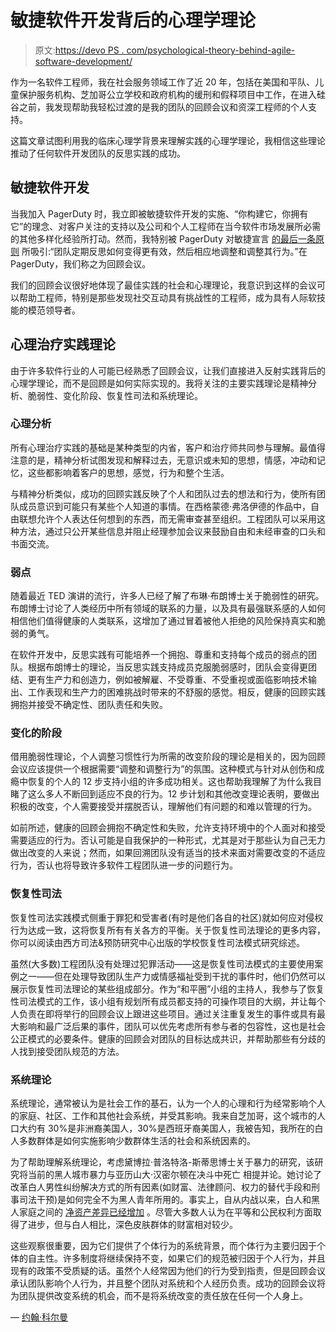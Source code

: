 # 敏捷软件开发背后的心理学理论

> 原文:[https://devo PS . com/psychological-theory-behind-agile-software-development/](https://devops.com/psychological-theories-behind-agile-software-development/)

作为一名软件工程师，我在社会服务领域工作了近 20 年，包括在美国和平队、儿童保护服务机构、芝加哥公立学校和政府机构的缓刑和假释项目中工作，在进入硅谷之前，我发现帮助我轻松过渡的是我的团队的回顾会议和资深工程师的个人支持。

这篇文章试图利用我的临床心理学背景来理解实践的心理学理论，我相信这些理论推动了任何软件开发团队的反思实践的成功。

## **敏捷软件开发**

当我加入 PagerDuty 时，我立即被敏捷软件开发的实施、“你构建它，你拥有它”的理念、对客户关注的支持以及公司和个人工程师在当今软件市场发展所必需的其他多样化经验所打动。然而，我特别被 PagerDuty 对敏捷宣言 [的最后一条原则](http://agilemanifesto.org/principles.html) 所吸引:“团队定期反思如何变得更有效，然后相应地调整和调整其行为。”在 PagerDuty，我们称之为回顾会议。

我们的回顾会议很好地体现了最佳实践的社会和心理理论，我意识到这样的会议可以帮助工程师，特别是那些发现社交互动具有挑战性的工程师，成为具有人际软技能的模范领导者。

## **心理治疗实践理论**

由于许多软件行业的人可能已经熟悉了回顾会议，让我们直接进入反射实践背后的心理学理论，而不是回顾是如何实际实现的。我将关注的主要实践理论是精神分析、脆弱性、变化阶段、恢复性司法和系统理论。

### 心理分析

所有心理治疗实践的基础是某种类型的内省，客户和治疗师共同参与理解。最值得注意的是，精神分析试图发现和解释过去，无意识或未知的思想，情感，冲动和记忆，这些都影响着客户的思想，感觉，行为和整个生活。

与精神分析类似，成功的回顾实践反映了个人和团队过去的想法和行为，使所有团队成员意识到可能只有某些个人知道的事情。在西格蒙德·弗洛伊德的作品中，自由联想允许个人表达任何想到的东西，而无需审查甚至组织。工程团队可以采用这种方法，通过只公开某些信息并阻止经理参加会议来鼓励自由和未经审查的口头和书面交流。

### 弱点

随着最近 TED 演讲的流行，许多人已经了解了布琳·布朗博士关于脆弱性的研究。布朗博士讨论了人类经历中所有领域的联系的力量，以及具有最强联系感的人如何相信他们值得健康的人类联系，这增加了通过冒着被他人拒绝的风险保持真实和脆弱的勇气。

在软件开发中，反思实践有可能培养一个拥抱、尊重和支持每个成员的弱点的团队。根据布朗博士的理论，当反思实践支持成员克服脆弱感时，团队会变得更团结、更有生产力和创造力，例如被解雇、不受尊重、不受重视或面临影响技术输出、工作表现和生产力的困难挑战时带来的不舒服的感觉。相反，健康的回顾实践拥抱并接受不确定性、团队责任和失败。

### 变化的阶段

借用脆弱性理论，个人调整习惯性行为所需的改变阶段的理论是相关的，因为回顾会议应该提供一个根据需要“调整和调整行为”的氛围。这种模式与针对从创伤和成瘾中恢复的个人的 12 步支持小组的许多成功相关。这也帮助我理解了为什么我目睹了这么多人不断回到适应不良的行为。12 步计划和其他改变理论表明，要做出积极的改变，个人需要接受并摆脱否认，理解他们有问题的和难以管理的行为。

如前所述，健康的回顾会拥抱不确定性和失败，允许支持环境中的个人面对和接受需要适应的行为。否认可能是自我保护的一种形式，尤其是对于那些认为自己无力做出改变的人来说；然而，如果回溯团队没有适当的技术来面对需要改变的不适应行为，否认也将导致许多软件工程团队进一步的问题行为。

### 恢复性司法

恢复性司法实践模式侧重于罪犯和受害者(有时是他们各自的社区)就如何应对侵权行为达成一致，这将恢复所有有关各方的平衡。关于恢复性司法理论的更多内容，你可以阅读由西方司法&预防研究中心出版的学校恢复性司法模式研究综述。

虽然(大多数)工程团队没有处理过犯罪活动——这是恢复性司法模式的主要使用案例之一——但在处理导致团队生产力或情感福祉受到干扰的事件时，他们仍然可以展示恢复性司法理论的某些组成部分。作为“和平圈”小组的主持人，我参与了恢复性司法模式的工作，该小组有规划所有成员都支持的可操作项目的大纲，并让每个人负责在即将举行的回顾会议上跟进这些项目。通过关注重复发生的事件或具有最大影响和最广泛后果的事件，团队可以优先考虑所有参与者的包容性，这也是社会公正模式的必要条件。健康的回顾会对团队的目标达成共识，并帮助那些有分歧的人找到接受团队规范的方法。

### 系统理论

系统理论，通常被认为是社会工作的基石，认为一个人的心理和行为经常影响个人的家庭、社区、工作和其他社会系统，并受其影响。我来自芝加哥，这个城市的人口大约有 30%是非洲裔美国人，30%是西班牙裔美国人，我被告知，我所在的白人多数群体是如何实施影响少数群体生活的社会和系统因素的。

为了帮助理解系统理论，考虑黛博拉·普洛特洛-斯蒂思博士关于暴力的研究，该研究将当前的黑人城市暴力与亚历山大·汉密尔顿在决斗中死亡 相提并论。她讨论了改革白人男性纠纷解决方式的所有因素(如财富、法律顾问、权力的替代手段和刑事司法干预)是如何完全不为黑人青年所用的。事实上，自从内战以来，白人和黑人家庭之间的 [净资产差异已经增加](http://apps.urban.org/features/wealth-inequality-charts/) 。尽管大多数人认为在平等和公民权利方面取得了进步，但与白人相比，深色皮肤群体的财富相对较少。

这些观察很重要，因为它们提供了个体行为的系统背景，而个体行为主要归因于个体的自主性。许多制度将继续保持不变，如果它们的规范被归因于个人行为，并且现有的政策不受质疑的话。虽然个人经常因为他们的行为受到指责，但是回顾会议承认团队影响个人行为，并且整个团队对系统和个人经历负责。成功的回顾会议将为团队提供改变系统的机会，而不是将系统改变的责任放在任何一个人身上。

— [约翰·科尔曼](https://devops.com/author/john-coleman/)